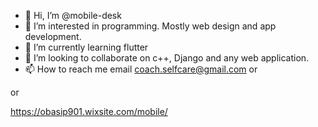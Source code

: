 - 👋 Hi, I’m @mobile-desk
- 👀 I’m interested in programming. Mostly web design and app development.
- 🌱 I’m currently learning flutter
- 💞️ I’m looking to collaborate on c++, Django and any web application.
- 📫 How to reach me email coach.selfcare@gmail.com
or

or

https://obasip901.wixsite.com/mobile/

<!---
mobile-desk/mobile-desk is a ✨ special ✨ repository because its `README.md` (this file) appears on your GitHub profile.
You can click the Preview link to take a look at your changes.
--->
